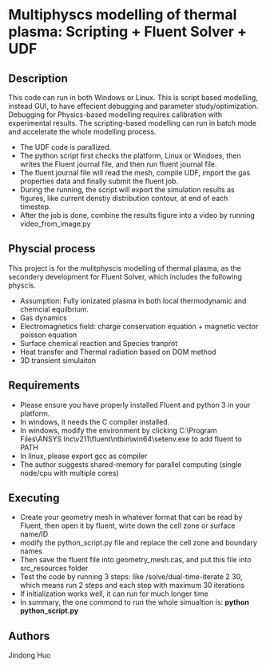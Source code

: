 # Multiphyscs modelling of thermal plasma: Scripting + Fluent Solver + UDF

## Description
This code can run in both Windows or Linux. This is script based modelling, instead GUI, to have effecient debugging and parameter study/optimization. Debugging for Physics-based modelling requires calibration with experimental results. The scripting-based modelling can run in batch mode and accelerate the whole modelling process.
* The UDF code is parallized.
* The python script first checks the platform, Linux or Windoes, then writes the Fluent journal file, and then run fluent journal file.
* The fluent journal file will read the mesh, compile UDF, import the gas properties data and finally submit the fluent job.
* During the running, the script will export the simulation results as figures, like current denstiy distribution contour, at end of each timestep.
* After the job is done, combine the results figure into a video by running video_from_image.py

## Physcial process
This project is for the mulitphyscis modelling of thermal plasma, as the secondery development for Fluent Solver, which includes the following physcis.

* Assumption: Fully ionizated plasma in both local thermodynamic and chemcial equilbrium.
* Gas dynamics
* Electromagnetics field: charge conservation equation + magnetic vector poisson equation
* Surface chemical reaction and Species tranprot
* Heat transfer and Thermal radiation based on DOM method
* 3D transient simulaiton

## Requirements
* Please ensure you have properly installed Fluent and python 3 in your platform.
* In windows, it needs the C compiler installed. 
* In windows, modify the environment by clicking C:\Program Files\ANSYS Inc\v211\fluent\ntbin\win64\setenv.exe to add fluent to PATH
* In linux, please export gcc as compiler
* The author suggests shared-memory for parallel computing (single node/cpu with multiple cores)

## Executing 
* Create your geometry mesh in whatever format that can be read by Fluent, then open it by fluent, wirte down the cell zone or surface name/ID
* modify the python_script.py file and replace the cell zone and boundary names 
* Then save the fluent file into geometry_mesh.cas, and put this file into src_resources folder
* Test the code by running 3 steps: like /solve/dual-time-iterate 2 30, which means run 2 steps and each step with maximum 30 iterations
* If initialization works well, it can run for much longer time
* In summary, the one commond to run the whole simualtion is: **python python_script.py**

## Authors
Jindong Huo
